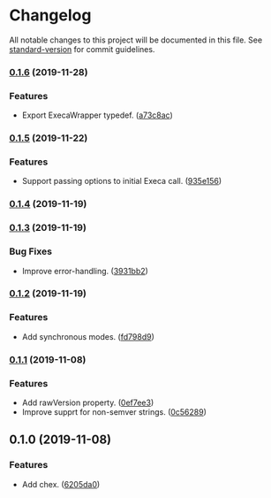 # Changelog

All notable changes to this project will be documented in this file. See [standard-version](https://github.com/conventional-changelog/standard-version) for commit guidelines.

### [0.1.6](https://github.com/darkobits/chex/compare/v0.1.5...v0.1.6) (2019-11-28)


### Features

* Export ExecaWrapper typedef. ([a73c8ac](https://github.com/darkobits/chex/commit/a73c8ac0902c1f904d58bf3baec2648a293c13e3))

### [0.1.5](https://github.com/darkobits/chex/compare/v0.1.4...v0.1.5) (2019-11-22)


### Features

* Support passing options to initial Execa call. ([935e156](https://github.com/darkobits/chex/commit/935e15688f205fba262fdac9ebf175a691d068b4))

### [0.1.4](https://github.com/darkobits/chex/compare/v0.1.3...v0.1.4) (2019-11-19)

### [0.1.3](https://github.com/darkobits/chex/compare/v0.1.2...v0.1.3) (2019-11-19)


### Bug Fixes

* Improve error-handling. ([3931bb2](https://github.com/darkobits/chex/commit/3931bb2bedadf397e0988da6aa3f335aa2bb539a))

### [0.1.2](https://github.com/darkobits/chex/compare/v0.1.1...v0.1.2) (2019-11-19)


### Features

* Add synchronous modes. ([fd798d9](https://github.com/darkobits/chex/commit/fd798d9f4fce683491bc110427b8fa74a59d67f3))

### [0.1.1](https://github.com/darkobits/chex/compare/v0.1.0...v0.1.1) (2019-11-08)


### Features

* Add rawVersion property. ([0ef7ee3](https://github.com/darkobits/chex/commit/0ef7ee36d62f211036aa8c252c629cdf4b813d08))
* Improve supprt for non-semver strings. ([0c56289](https://github.com/darkobits/chex/commit/0c562899ea0ac94b61f761618727ab394d65dbbc))

## 0.1.0 (2019-11-08)


### Features

* Add chex. ([6205da0](///commit/6205da00bd8a18db43771e065ee66c6287e671f8))
